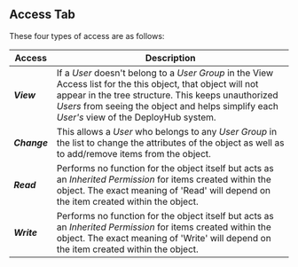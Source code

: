 ## Access Tab

These four types of access are as follows:

| Access | Description |
| --- | --- |
| _**View**_ | If a _User_ doesn&#39;t belong to a _User Group_ in the View Access list for the this object, that object will not appear in the tree structure. This keeps unauthorized _Users_ from seeing the object and helps simplify each _User's_ view of the DeployHub system. |
| _**Change**_ | This allows a _User_ who belongs to any _User Group_ in the list to change the attributes of the object as well as to add/remove items from the object. |
| _**Read**_ | Performs no function for the object itself but acts as an _Inherited Permission_ for items created within the object. The exact meaning of 'Read' will depend on the item created within the object. |
| _**Write**_ | Performs no function for the object itself but acts as an _Inherited Permission_ for items created within the object. The exact meaning of 'Write' will depend on the item created within the object. |